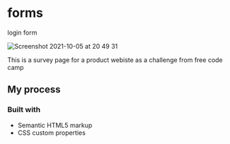 # forms
login form

![Screenshot 2021-10-05 at 20 49 31](https://user-images.githubusercontent.com/50029126/136092839-dd565347-8c8d-49cb-85d8-50bf88b60bd5.png)

This is a survey page for a product webiste as a challenge from free code camp

## My process

### Built with

- Semantic HTML5 markup
- CSS custom properties
